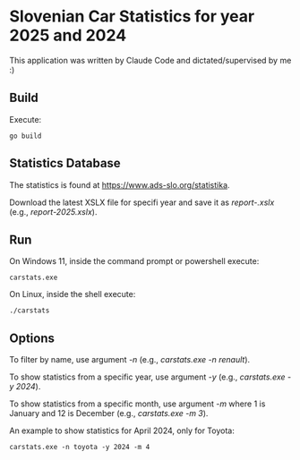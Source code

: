 # Slovenian Car Statistics for year 2025 and 2024

This application was written by Claude Code and dictated/supervised by me :)

## Build

Execute:
```shell
go build
```

## Statistics Database

The statistics is found at https://www.ads-slo.org/statistika.

Download the latest XSLX file for specifi year and save it as *report-<YEAR>.xslx* (e.g., *report-2025.xslx*).

## Run

On Windows 11, inside the command prompt or powershell execute:
```shell
carstats.exe
```

On Linux, inside the shell execute:
```shell
./carstats
```

## Options

To filter by name, use argument *-n* (e.g., *carstats.exe -n renault*).

To show statistics from a specific year, use argument *-y* (e.g., *carstats.exe -y 2024*).

To show statistics from a specific month, use argument *-m* where 1 is January and 12 is December (e.g., *carstats.exe -m 3*).

An example to show statistics for April 2024, only for Toyota:
```shell
carstats.exe -n toyota -y 2024 -m 4
```

